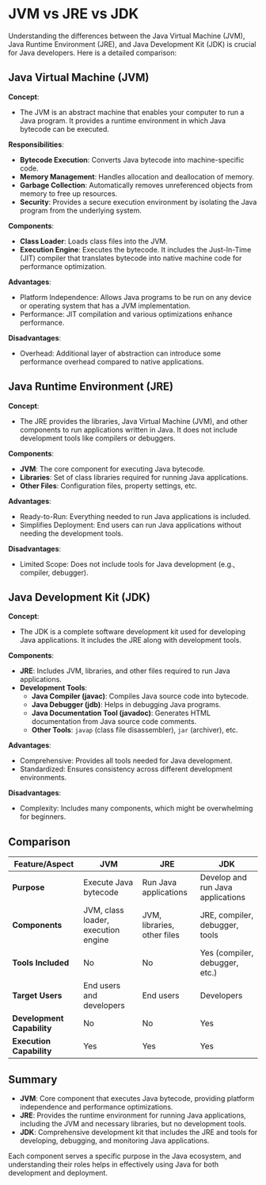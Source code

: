 # JVM vs JRE vs JDK

Understanding the differences between the Java Virtual Machine (JVM), Java Runtime Environment (JRE), and Java Development Kit (JDK) is crucial for Java developers. Here is a detailed comparison:

## Java Virtual Machine (JVM)

**Concept**:
- The JVM is an abstract machine that enables your computer to run a Java program. It provides a runtime environment in which Java bytecode can be executed.

**Responsibilities**:
- **Bytecode Execution**: Converts Java bytecode into machine-specific code.
- **Memory Management**: Handles allocation and deallocation of memory.
- **Garbage Collection**: Automatically removes unreferenced objects from memory to free up resources.
- **Security**: Provides a secure execution environment by isolating the Java program from the underlying system.

**Components**:
- **Class Loader**: Loads class files into the JVM.
- **Execution Engine**: Executes the bytecode. It includes the Just-In-Time (JIT) compiler that translates bytecode into native machine code for performance optimization.

**Advantages**:
- Platform Independence: Allows Java programs to be run on any device or operating system that has a JVM implementation.
- Performance: JIT compilation and various optimizations enhance performance.

**Disadvantages**:
- Overhead: Additional layer of abstraction can introduce some performance overhead compared to native applications.

## Java Runtime Environment (JRE)

**Concept**:
- The JRE provides the libraries, Java Virtual Machine (JVM), and other components to run applications written in Java. It does not include development tools like compilers or debuggers.

**Components**:
- **JVM**: The core component for executing Java bytecode.
- **Libraries**: Set of class libraries required for running Java applications.
- **Other Files**: Configuration files, property settings, etc.

**Advantages**:
- Ready-to-Run: Everything needed to run Java applications is included.
- Simplifies Deployment: End users can run Java applications without needing the development tools.

**Disadvantages**:
- Limited Scope: Does not include tools for Java development (e.g., compiler, debugger).

## Java Development Kit (JDK)

**Concept**:
- The JDK is a complete software development kit used for developing Java applications. It includes the JRE along with development tools.

**Components**:
- **JRE**: Includes JVM, libraries, and other files required to run Java applications.
- **Development Tools**: 
  - **Java Compiler (javac)**: Compiles Java source code into bytecode.
  - **Java Debugger (jdb)**: Helps in debugging Java programs.
  - **Java Documentation Tool (javadoc)**: Generates HTML documentation from Java source code comments.
  - **Other Tools**: `javap` (class file disassembler), `jar` (archiver), etc.

**Advantages**:
- Comprehensive: Provides all tools needed for Java development.
- Standardized: Ensures consistency across different development environments.

**Disadvantages**:
- Complexity: Includes many components, which might be overwhelming for beginners.

## Comparison

| Feature/Aspect             | JVM                                      | JRE                                      | JDK                                      |
|----------------------------|------------------------------------------|------------------------------------------|------------------------------------------|
| **Purpose**                | Execute Java bytecode                    | Run Java applications                    | Develop and run Java applications        |
| **Components**             | JVM, class loader, execution engine      | JVM, libraries, other files              | JRE, compiler, debugger, tools           |
| **Tools Included**         | No                                       | No                                       | Yes (compiler, debugger, etc.)           |
| **Target Users**           | End users and developers                 | End users                                | Developers                               |
| **Development Capability** | No                                       | No                                       | Yes                                      |
| **Execution Capability**   | Yes                                      | Yes                                      | Yes                                      |

## Summary

- **JVM**: Core component that executes Java bytecode, providing platform independence and performance optimizations.
- **JRE**: Provides the runtime environment for running Java applications, including the JVM and necessary libraries, but no development tools.
- **JDK**: Comprehensive development kit that includes the JRE and tools for developing, debugging, and monitoring Java applications.

Each component serves a specific purpose in the Java ecosystem, and understanding their roles helps in effectively using Java for both development and deployment.
